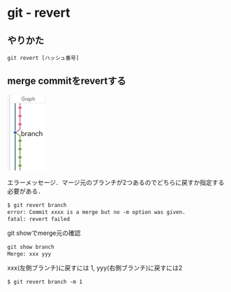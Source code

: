 # git - revert


## やりかた

```git
git revert [ハッシュ番号]
```


## merge commitをrevertする


![](/tech/dir/git_04/graph_01.jpg)


エラーメッセージ．マージ元のブランチが2つあるのでどちらに戻すか指定する必要がある．

```git
$ git revert branch
error: Commit xxxx is a merge but no -m option was given.
fatal: revert failed
```

git showでmerge元の確認

```git
git show branch 
Merge: xxx yyy
```

xxx(左側ブランチ)に戻すには 1, yyy(右側ブランチ)に戻すには2

```git
$ git revert branch -m 1
```



  


